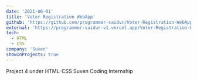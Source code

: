 ```yaml
---
date: '2021-06-01'
title: 'Voter Registration WebApp'
github: 'https://github.com/programmer-saidur/Voter-Registration-WebApp'
external: 'https://programmer-saidur-v1.vercel.app/Voter-Registration-WebApp/'
tech:
  - HTML
  - CSS
company: 'Suven'
showInProjects: true
---
```


Project 4 under HTML-CSS Suven Coding Internship
